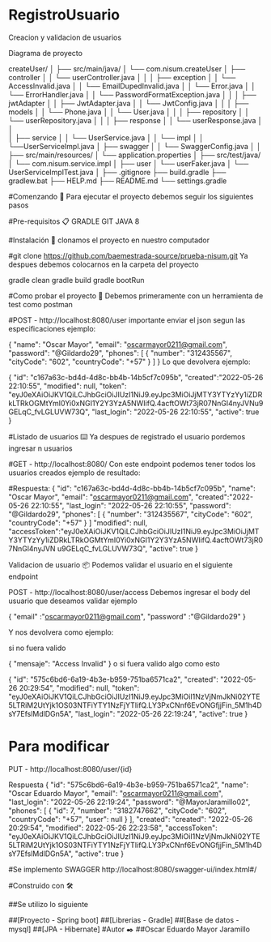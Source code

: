 # RegistroUsuario 
Creacion y validacion de usuarios

Diagrama de proyecto

createUser/
│
├── src/main/java/
│   └── com.nisum.createUser
│       ├── controller
│       │   └── userController.java
│       │
│       ├── exception
│       │   └── AccessInvalid.java
│       │   └── EmailDupedInvalid.java
│       │   └── Error.java
│       │   └── ErrorHandler.java
│       │   └── PasswordFormatException.java
│       │
│       ├── jwtAdapter
│       │   ├── JwtAdapter.java
│       │   └── JwtConfig.java
│       │
│       ├── models
│       │   └── Phone.java
│       │   └── User.java
│       │
│       ├── repository
│       │   └── userRepository.java
│       │
│       ├── response
│       │   └── userResponse.java
│       │   
│       ├── service
│       │   └── UserService.java
│       │   └── impl
│       │       └──UserServiceImpl.java
│       ├── swagger
│       │   └── SwaggerConfig.java
│       │
├── src/main/resources/
│   └── application.properties
│
├── src/test/java/
│     └── com.nisum.service.impl
│       ├── user
│            └── userFaker.java
│       └── UserServiceImplTest.java
│
├── .gitignore
├── build.gradle
├── gradlew.bat
├── HELP.md
├── README.md
└── settings.gradle

#Comenzando 🚀
  Para ejecutar el proyecto debemos seguir los siguientes pasos

#Pre-requisitos 📋
  GRADLE GIT JAVA 8

#Instalación 🔧
  clonamos el proyecto en nuestro computador

#git clone https://github.com/baemestrada-source/prueba-nisum.git
  Ya despues debemos colocarnos en la carpeta del proyecto

  gradle clean
  gradle build
  gradle bootRun

#Como probar el proyecto 🔩
  Debemos primeramente con un herramienta de test como postman

#POST - http://localhost:8080/user
  importante enviar el json segun las especificaciones ejemplo:

{
    "name": "Oscar Mayor", 
    "email": "oscarmayor0211@gmail.com", 
    "password": "@Gildardo29",
    "phones": [ 
        {
            "number": "312435567",
            "cityCode": "602",
            "countryCode": "+57"
        } 
    ] 
}
  Lo que devolvera ejemplo:

{
    "id": "c167a63c-bd4d-4d8c-bb4b-14b5cf7c095b",
    "created":"2022-05-26 22:10:55",
    "modified": null,
    "token": "eyJ0eXAiOiJKV1QiLCJhbGciOiJIUzI1NiJ9.eyJpc3MiOiJjMTY3YTYzYy1iZDRkLTRkOGMtYmI0Yi0xNGI1Y2Y3YzA5NWIifQ.4acftOWt73jR07NnGl4nyJVNu9GELqC_fvLGLUVW73Q",
    "last_login": "2022-05-26 22:10:55",
    "active": true
}

#Listado de usuarios ⌨️
  Ya despues de registrado el usuario pordemos ingresar n usuarios

#GET - http://localhost:8080/
  Con este endpoint podemos tener todos los usuarios creados ejemplo de resultado:

#Respuesta:
{
        "id": "c167a63c-bd4d-4d8c-bb4b-14b5cf7c095b",
        "name": "Oscar Mayor",
        "email": "oscarmayor0211@gmail.com",
        "created":"2022-05-26 22:10:55",
        "last_login": "2022-05-26 22:10:55",
        "password": "@Gildardo29",
       "phones": [ 
        {
            "number": "312435567",
            "cityCode": "602",
            "countryCode": "+57"
        } 
        ]
        "modified": null, 
        "accessToken":"eyJ0eXAiOiJKV1QiLCJhbGciOiJIUzI1NiJ9.eyJpc3MiOiJjMTY3YTYzYy1iZDRkLTRkOGMtYmI0Yi0xNGI1Y2Y3YzA5NWIifQ.4acftOWt73jR07NnGl4nyJVN
        u9GELqC_fvLGLUVW73Q",
        "active": true
    }

Validacion de usuario 📦
Podemos validar el usuario en el siguiente endpoint

POST - http://localhost:8080/user/access
Debemos ingresar el body del usuario que deseamos validar ejemplo

{
    "email" :"oscarmayor0211@gmail.com",
    "password" :"@Gildardo29"
}

Y nos devolvera como ejemplo:

si no fuera valido

{
    "mensaje": "Access Invalid"
}
o si fuera valido algo como esto

{
    "id": "575c6bd6-6a19-4b3e-b959-751ba6571ca2",
    "created": "2022-05-26 20:29:54",
    "modified": null,
    "token": "eyJ0eXAiOiJKV1QiLCJhbGciOiJIUzI1NiJ9.eyJpc3MiOiI1NzVjNmJkNi02YTE5LTRiM2UtYjk1OS03NTFiYTY1NzFjYTIifQ.LY3PxCNnf6EvONGfjjFin_5M1h4DsY7EfslMdlDGn5A",
    "last_login": "2022-05-26 22:19:24",
    "active": true
}

# Para modificar 
PUT - http://localhost:8080/user/{id}

Respuesta
{
    "id": "575c6bd6-6a19-4b3e-b959-751ba6571ca2",
    "name": "Oscar Eduardo Mayor",
    "email": "oscarmayor0211@gmail.com",
    "last_login": "2022-05-26 22:19:24",
    "password": "@MayorJaramillo02",
    "phones": [
        {
            "id": 7,
            "number": "3182747662",
            "cityCode": "602",
            "countryCode": "+57",
            "user": null
        }
    ],
    "created": "created": "2022-05-26 20:29:54",
    "modified": 2022-05-26 22:23:58",
    "accessToken": "eyJ0eXAiOiJKV1QiLCJhbGciOiJIUzI1NiJ9.eyJpc3MiOiI1NzVjNmJkNi02YTE5LTRiM2UtYjk1OS03NTFiYTY1NzFjYTIifQ.LY3PxCNnf6EvONGfjjFin_5M1h4DsY7EfslMdlDGn5A",
    "active": true
}

#Se implemento SWAGGER  http://localhost:8080/swagger-ui/index.html#/

#Construido con 🛠️

##Se utilizo lo siguiente

##[Proyecto - Spring boot]
##[Librerias - Gradle]
##[Base de datos - mysql]
##[JPA - Hibernate]
#Autor ✒️
##Oscar Eduardo Mayor Jaramillo
